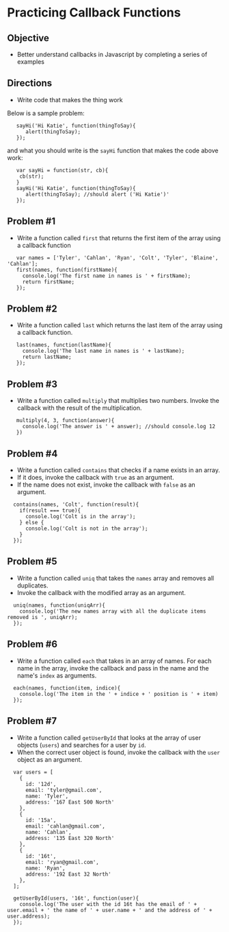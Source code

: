 # Practicing Callback Functions
## Objective
- Better understand callbacks in Javascript by completing a series of examples

## Directions
- Write code that makes the thing work

Below is a sample problem:
```
   sayHi('Hi Katie', function(thingToSay){
      alert(thingToSay);
   });
```

and what you should write is the `sayHi` function that makes the code above work: 
```
   var sayHi = function(str, cb){
    cb(str);
   }
   sayHi('Hi Katie', function(thingToSay){
      alert(thingToSay); //should alert ('Hi Katie')'
   });
```    

## Problem #1
- Write a function called `first` that returns the first item of the array using a callback function
```
   var names = ['Tyler', 'Cahlan', 'Ryan', 'Colt', 'Tyler', 'Blaine', 'Cahlan'];
   first(names, function(firstName){
     console.log('The first name in names is ' + firstName);
     return firstName;
   });
```


## Problem #2
- Write a function called `last` which returns the last item of the array using a callback function.
```
   last(names, function(lastName){
     console.log('The last name in names is ' + lastName);
     return lastName;
   });
```

## Problem #3
- Write a function called `multiply` that multiplies two numbers. Invoke the callback with the result of the multiplication. 
```
   multiply(4, 3, function(answer){
     console.log('The answer is ' + answer); //should console.log 12
   })
```


## Problem #4
- Write a function called `contains` that checks if a name exists in an array. 
- If it does, invoke the callback with `true` as an argument. 
- If the name does not exist, invoke the callback with `false` as an argument.
```
  contains(names, 'Colt', function(result){
    if(result === true){
      console.log('Colt is in the array');
    } else {
      console.log('Colt is not in the array');
    }
  });
```


## Problem #5 
- Write a function called `uniq` that takes the `names` array and removes all duplicates.
- Invoke the callback with the modified array as an argument.
```
  uniq(names, function(uniqArr){
    console.log('The new names array with all the duplicate items removed is ', uniqArr);
  });
```


## Problem #6
- Write a function called `each` that takes in an array of names. For each name in the array, invoke the callback and pass in the name and the name's `index` as arguments.
```
  each(names, function(item, indice){
    console.log('The item in the ' + indice + ' position is ' + item)
  });
```


## Problem #7
- Write a function called `getUserById` that looks at the array of user objects (`users`) and searches for a user by `id`.
- When the correct user object is found, invoke the callback with the `user` object as an argument.
```
  var users = [
    {
      id: '12d',
      email: 'tyler@gmail.com',
      name: 'Tyler',
      address: '167 East 500 North'
    },
    {
      id: '15a',
      email: 'cahlan@gmail.com',
      name: 'Cahlan',
      address: '135 East 320 North'
    },
    {
      id: '16t',
      email: 'ryan@gmail.com',
      name: 'Ryan',
      address: '192 East 32 North'
    },
  ];
```
```
  getUserById(users, '16t', function(user){
    console.log('The user with the id 16t has the email of ' + user.email + ' the name of ' + user.name + ' and the address of ' + user.address); 
  });
```